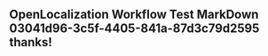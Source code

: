 <properties
ms.topic="hero-topic"
ms.test1="hero-topic"
ms.test2="test"/>

## OpenLocalization Workflow Test MarkDown 03041d96-3c5f-4405-841a-87d3c79d2595 thanks!
<!--HONumber=Mar16_HO2-->
